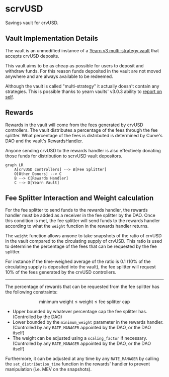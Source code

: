 # scrvUSD

Savings vault for crvUSD.

## Vault Implementation Details

The vault is an unmodified instance of a [Yearn v3 multi-strategy vault](https://github.com/yearn/yearn-vaults-v3) that accepts crvUSD deposits.

This vault aims to be as cheap as possible for users to deposit and withdraw funds. For this reason funds deposited in the vault are not moved anywhere and are always available to be redeemed.

Although the vault is called "multi-strategy" it actually doesn't contain any strategies. This is possible thanks to yearn vaults' v3.0.3 ability to [report on self](https://github.com/yearn/yearn-vaults-v3/pull/205).

## Rewards

Rewards in the vault will come from the fees generated by crvUSD controllers. The vault distributes a percentage of the fees through the fee splitter. What percentage of the fees is distributed is determined by Curve's DAO and the vault's [RewardsHandler](contracts/RewardsHandler.vy).

Anyone sending crvUSD to the rewards handler is also effectively donating those funds for distribution to scrvUSD vault depositors.


```mermaid
graph LR
    A[crvUSD controllers] --> B[Fee Splitter]
    O[Other Donors] --> C
    B --> C[Rewards Handler]
    C --> D[Yearn Vault]
```

## Fee Splitter Interaction and Weight calculation

For the fee splitter to send funds to the rewards handler, the rewards handler must be added as a receiver in the fee splitter by the DAO. Once this condition is met, the fee splitter will send funds to the rewards handler according to what the `weight` function in the rewards handler returns.

The `weight` function allows anyone to take snapshots of the ratio of crvUSD in the vault compared to the circulating supply of crvUSD. This ratio is used to determine the percentage of the fees that can be requested by the fee splitter.

For instance if the time-weighed average of the ratio is 0.1 (10% of the circulating supply is deposited into the vault), the fee splitter will request 10% of the fees generated by the crvUSD controllers.

---

The percentage of rewards that can be requested from the fee splitter has the following constraints:

$$\text{minimum weight} \leq \text{weight} \leq \text{fee splitter cap}$$

- Upper bounded by whatever percentage cap the fee splitter has. (Controlled by the DAO)
- Lower bounded by the `minimum_weight` parameter in the rewards handler. (Controlled by any `RATE_MANAGER` appointed by the DAO, or the DAO itself)
- The weight can be adjusted using a `scaling_factor` if necessary. (Controlled by any `RATE_MANAGER` appointed by the DAO, or the DAO itself)


Furthermore, it can be adjusted at any time by any `RATE_MANAGER` by calling the `set_distribution_time` function in the rewards' handler to prevent manipulation (i.e. MEV on the snapshots).
